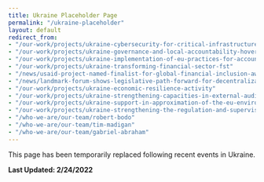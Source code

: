 ```yaml
---
title: Ukraine Placeholder Page
permalink: "/ukraine-placeholder"
layout: default
redirect_from:
- "/our-work/projects/ukraine-cybersecurity-for-critical-infrastructure-activity"
- "/our-work/projects/ukraine-governance-and-local-accountability-hoverla"
- "/our-work/projects/ukraine-implementation-of-eu-practices-for-accounting-financial-reporting-and-audit"
- "/our-work/projects/ukraine-transforming-financial-sector-fst"
- "/news/usaid-project-named-finalist-for-global-financial-inclusion-award"
- "/news/landmark-forum-shows-legislative-path-forward-for-decentralization-in-ukraine"
- "/our-work/projects/ukraine-economic-resilience-activity"
- "/our-work/projects/ukraine-strengthening-capacities-in-external-audit-in-line-with-international-standards"
- "/our-work/projects/ukraine-support-in-approximation-of-the-eu-environmental-acquis"
- "/our-work/projects/ukraine-strengthening-the-regulation-and-supervision-of-the-nonbank-financial-market-eu-finreg"
- "/who-we-are/our-team/robert-bodo"
- "/who-we-are/our-team/tim-madigan"
- "/who-we-are/our-team/gabriel-abraham"
---
```


This page has been temporarily replaced following recent events in Ukraine.

**Last Updated: 2/24/2022**